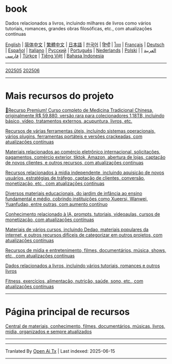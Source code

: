 # book
Dados relacionados a livros, incluindo milhares de livros como vários tutoriais, romances, grandes obras filosóficas, etc., com atualizações contínuas

[English](https://openaitx.github.io/view.html?user=mswnlz&project=book&lang=en) | [简体中文](https://openaitx.github.io/view.html?user=mswnlz&project=book&lang=zh-CN) | [繁體中文](https://openaitx.github.io/view.html?user=mswnlz&project=book&lang=zh-TW) | [日本語](https://openaitx.github.io/view.html?user=mswnlz&project=book&lang=ja) | [한국어](https://openaitx.github.io/view.html?user=mswnlz&project=book&lang=ko) | [हिन्दी](https://openaitx.github.io/view.html?user=mswnlz&project=book&lang=hi) | [ไทย](https://openaitx.github.io/view.html?user=mswnlz&project=book&lang=th) | [Français](https://openaitx.github.io/view.html?user=mswnlz&project=book&lang=fr) | [Deutsch](https://openaitx.github.io/view.html?user=mswnlz&project=book&lang=de) | [Español](https://openaitx.github.io/view.html?user=mswnlz&project=book&lang=es) | [Italiano](https://openaitx.github.io/view.html?user=mswnlz&project=book&lang=it) | [Русский](https://openaitx.github.io/view.html?user=mswnlz&project=book&lang=ru) | [Português](https://openaitx.github.io/view.html?user=mswnlz&project=book&lang=pt) | [Nederlands](https://openaitx.github.io/view.html?user=mswnlz&project=book&lang=nl) | [Polski](https://openaitx.github.io/view.html?user=mswnlz&project=book&lang=pl) | [العربية](https://openaitx.github.io/view.html?user=mswnlz&project=book&lang=ar) | [فارسی](https://openaitx.github.io/view.html?user=mswnlz&project=book&lang=fa) | [Türkçe](https://openaitx.github.io/view.html?user=mswnlz&project=book&lang=tr) | [Tiếng Việt](https://openaitx.github.io/view.html?user=mswnlz&project=book&lang=vi) | [Bahasa Indonesia](https://openaitx.github.io/view.html?user=mswnlz&project=book&lang=id)

----------------
[202505](https://raw.githubusercontent.com/mswnlz/book/main/202505.md)
[202506](https://raw.githubusercontent.com/mswnlz/book/main/202506.md)


---------------
# Mais recursos do projeto

[🎁Recurso Premium! Curso completo de Medicina Tradicional Chinesa, originalmente R$ 59.880, versão rara para colecionadores 1,18TB, incluindo básico, vídeo, tratamentos externos, acupuntura, livros, etc.](https://github.com/mswnlz/chinese-traditional)

[Recursos de várias ferramentas úteis, incluindo sistemas operacionais, vários plugins, ferramentas portáteis e versões crackeadas, com atualizações contínuas](https://github.com/mswnlz/tools)

[Materiais relacionados ao comércio eletrônico internacional, solicitações, pagamentos, comércio exterior, tiktok, Amazon, abertura de lojas, captação de novos clientes, e outros recursos, com atualizações contínuas](https://github.com/mswnlz/cross-border)

[Recursos relacionados à mídia independente, incluindo aquisição de novos usuários, estratégias de tráfego, captação de clientes, conversão, monetização, etc., com atualizações contínuas](https://github.com/mswnlz/self-media)

[ Diversos materiais educacionais, do jardim de infância ao ensino fundamental e médio, cobrindo instituições como Xueersi, Wanwei, Yuanfudao, entre outras, com aumento contínuo](https://github.com/mswnlz/edu-knowlege)

[Conhecimento relacionado à IA, prompts, tutoriais, videoaulas, cursos de monetização, com atualizações contínuas](https://github.com/mswnlz/AIknowledge)

[Materiais de vários cursos, incluindo Dedao, materiais populares da internet, e outros recursos difíceis de categorizar em outros projetos, com atualizações contínuas](https://github.com/mswnlz/curriculum)

[Recursos de mídia e entretenimento, filmes, documentários, música, shows, etc., com atualizações contínuas](https://github.com/mswnlz/movies)

[Dados relacionados a livros, incluindo vários tutoriais, romances e outros livros](https://github.com/mswnlz/book)

[Fitness, exercícios, alimentação, nutrição, saúde, sono, etc., com atualizações contínuas](https://github.com/mswnlz/healthy)

---------------

# Página principal de recursos
[Central de materiais, conhecimento, filmes, documentários, músicas, livros, mídia, organizados e sempre atualizados](https://github.com/mswnlz)

---------------

---

Tranlated By [Open Ai Tx](https://github.com/OpenAiTx/OpenAiTx) | Last indexed: 2025-06-15

---